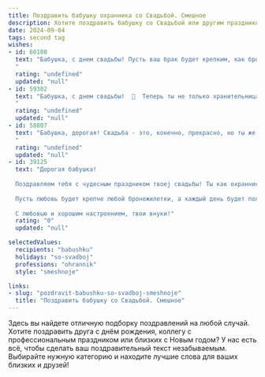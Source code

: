 ```yaml
---
title: Поздравить бабушку охранника со Свадьбой. Смешное
description: Хотите поздравить бабушку со Свадьбой или другим праздником? Наш ИИ создаст незабываемое поздравление, а вы обязательно выделитесь среди других.  
date: 2024-09-04
tags: second tag
wishes:
- id: 60108
  text: "Бабушка, с днем свадьбы! Пусть ваш брак будет крепким, как броня, которую ты охраняешь на работе, и сладким, как пирожки, которые ты печешь. 😉
  "
  rating: "undefined"
  updated: "null"
- id: 59302
  text: "Бабушка, с днем свадьбы!  🎉  Теперь ты не только хранительница семейных ценностей, но и официальная \"охрана\" для дедушки!  💪  Пусть ваша \"сторожевая служба\" будет самой крепкой и  веселой! 😜
  "
  rating: "undefined"
  updated: "null"
- id: 58807
  text: "Бабушка, дорогая! Свадьба - это, конечно, прекрасно, но ты же знаешь, что самые лучшие охранники, как правило, не женятся? 😉  Шучу, конечно! Желаю тебе море любви, крепкого здоровья и чтобы твоя охрана всегда была на высоте! 🎉
  "
  rating: "undefined"
  updated: "null"
- id: 39125
  text: "Дорогая бабушка!
  
  Поздравляем тебя с чудесным праздником твоеj свадьбы! Ты как охранник на этом празднике – бережёшь наше счастье и охраняешь веселье от скуки! Желаем, чтобы твоя новая жизнь была такой же безмятежной, как прогулка по парку с доброй охраной!
  
  Пусть любовь будет крепче любой бронежилетки, а каждый день будет полон смеха, как на самой весёлой дежурной смене. А если кто решит подступиться к твоему счастью, знай – ты поймаешь их на лету!
  
  С любовью и хорошим настроением, твои внуки!"
  rating: "0"
  updated: "null"

selectedValues:
  recipients: "babushku"
  holidays: "so-svadboj"
  professions: "ohrannik"
  style: "smeshnoje"

links:
- slug: "pozdravit-babushku-so-svadboj-smeshnoje"
  title: "Поздравить бабушку со Свадьбой. Смешное"
---
```


Здесь вы найдете отличную подборку поздравлений на любой случай. 
Хотите поздравить друга с днём рождения, коллегу с профессиональным праздником или близких с Новым годом? У нас есть всё, чтобы сделать ваш поздравительный текст незабываемым. Выбирайте нужную категорию и находите лучшие слова для ваших близких и друзей!
